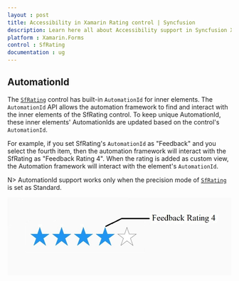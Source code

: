 ```yaml
---
layout : post
title: Accessibility in Xamarin Rating control | Syncfusion
description: Learn here all about Accessibility support in Syncfusion Xamarin Rating (SfRating) control and more.
platform : Xamarin.Forms
control : SfRating
documentation : ug
---
```


## AutomationId 

The [`SfRating`](https://help.syncfusion.com/cr/xamarin/Syncfusion.SfRating.XForms.SfRating.html) control has built-in `AutomationId` for inner elements. The `AutomationId` API allows the automation framework to find and interact with the inner elements of the SfRating control. To keep unique AutomationId, these inner elements' AutomationIds are updated based on the control's `AutomationId`. 

For example, if you set SfRating's `AutomationId` as "Feedback" and you select the fourth item, then the automation framework will interact with the SfRating as "Feedback Rating 4". When the rating is added as custom view, the Automation framework will interact with the element's `AutomationId`.

N> AutomationId support works only when the precision mode of [`SfRating`](https://help.syncfusion.com/cr/xamarin/Syncfusion.SfRating.XForms.SfRating.html) is set as Standard.

![AutomationId Image](images/AutomationId.png)
